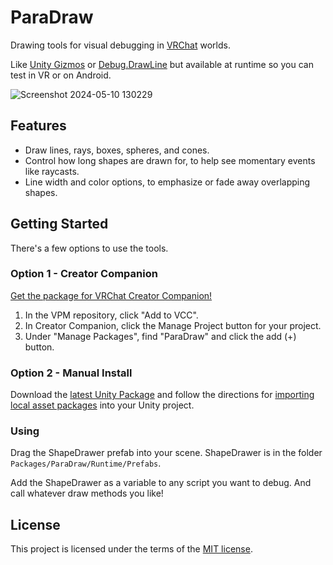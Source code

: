 # ParaDraw

Drawing tools for visual debugging in [VRChat](https://vrchat.com) worlds.

Like [Unity Gizmos](https://docs.unity3d.com/ScriptReference/Gizmos.html) or [Debug.DrawLine](https://docs.unity3d.com/ScriptReference/Debug.DrawLine.html) but available at runtime so you can test in VR or on Android.

![Screenshot 2024-05-10 130229](https://github.com/Vavassor/ParaDraw/assets/8423688/f8fff229-9635-456e-8bc8-f2635c408543)

## Features

- Draw lines, rays, boxes, spheres, and cones.
- Control how long shapes are drawn for, to help see momentary events like raycasts.
- Line width and color options, to emphasize or fade away overlapping shapes.

## Getting Started

There's a few options to use the tools.

### Option 1 - Creator Companion

[Get the package for VRChat Creator Companion!](https://vavassor.github.io/OrchidSealVPM)

1. In the VPM repository, click "Add to VCC".
2. In Creator Companion, click the Manage Project button for your project.
3. Under "Manage Packages", find "ParaDraw" and click the add (+) button.

### Option 2 - Manual Install

Download the [latest Unity Package](https://github.com/vavassor/ParaDraw/releases/latest) and follow the directions for [importing local asset packages](https://docs.unity3d.com/2023.1/Documentation/Manual/AssetPackagesImport.html) into your Unity project.

### Using

Drag the ShapeDrawer prefab into your scene. ShapeDrawer is in the folder `Packages/ParaDraw/Runtime/Prefabs`.

Add the ShapeDrawer as a variable to any script you want to debug. And call whatever draw methods you like!

## License

This project is licensed under the terms of the [MIT license](LICENSE.md).
